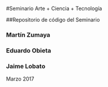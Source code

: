 #Seminario Arte + Ciencia + Tecnología

##Repositorio de código del Seminario

### Martín Zumaya
### Eduardo Obieta
### Jaime Lobato

Marzo 2017

